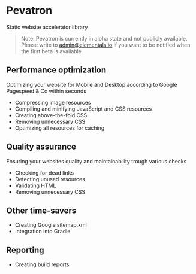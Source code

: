 # Pevatron
Static website accelerator library

> Note: Pevatron is currently in alpha state and not publicly available. Please write to admin@elementals.io if you want to be notified when the first beta is available.

## Performance optimization
Optimizing your website for Mobile and Desktop according to Google Pagespeed & Co within seconds

* Compressing image resources
* Compiling and minifying JavaScript and CSS resources
* Creating above-the-fold CSS
* Removing unnecessary CSS
* Optimizing all resources for caching

## Quality assurance
Ensuring your websites quality and maintainability trough various checks

* Checking for dead links
* Detecting unused resources
* Validating HTML
* Removing unnecessary CSS

## Other time-savers

* Creating Google sitemap.xml
* Integration into Gradle

## Reporting

* Creating build reports
